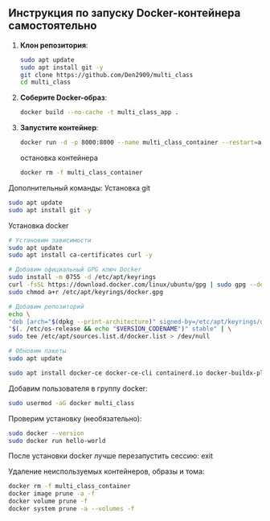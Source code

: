 ## Инструкция по запуску Docker-контейнера самостоятельно

1. **Клон репозитория**:
   ```bash
   sudo apt update
   sudo apt install git -y
   git clone https://github.com/Den2909/multi_class
   cd multi_class
   ```

2. **Соберите Docker-образ**:
   ```bash
   docker build --no-cache -t multi_class_app .
   ```

3. **Запустите контейнер**:

  
     ```bash
     docker run -d -p 8000:8000 --name multi_class_container --restart=always multi_class_app
     ```

   остановка контейнера
     ```bash
     docker rm -f multi_class_container
     ```
Дополнительный команды:
Установка git
   ```bash
   sudo apt update
   sudo apt install git -y
   ```
Установка docker
   ```bash
   # Установим зависимости
sudo apt update
sudo apt install ca-certificates curl -y

# Добавим официальный GPG ключ Docker
sudo install -m 0755 -d /etc/apt/keyrings
curl -fsSL https://download.docker.com/linux/ubuntu/gpg | sudo gpg --dearmor -o /etc/apt/keyrings/docker.gpg
sudo chmod a+r /etc/apt/keyrings/docker.gpg

# Добавим репозиторий
echo \
  "deb [arch="$(dpkg --print-architecture)" signed-by=/etc/apt/keyrings/docker.gpg] https://download.docker.com/linux/ubuntu \
  "$(. /etc/os-release && echo "$VERSION_CODENAME")" stable" | \
  sudo tee /etc/apt/sources.list.d/docker.list > /dev/null

# Обновим пакеты
sudo apt update
   ```

 ```bash
sudo apt install docker-ce docker-ce-cli containerd.io docker-buildx-plugin docker-compose-plugin -y
   ```
Добавим пользователя в группу docker:
 ```bash
sudo usermod -aG docker multi_class
   ```

Проверим установку (необязательно):
 ```bash
sudo docker --version
sudo docker run hello-world
   ```
После установки docker лучше перезапустить сессию: exit

Удаление неиспользуемых контейнеров, образы и тома:
 ```bash
docker rm -f multi_class_container
docker image prune -a -f
docker volume prune -f
docker system prune -a --volumes -f
   ```

